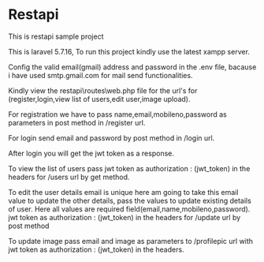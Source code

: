 # Restapi
This is restapi sample project

This is laravel 5.7.16, To run this project kindly use the latest xampp server.

Config the valid email(gmail) address and password in the .env file, bacause i have used smtp.gmail.com for mail send functionalities.

Kindly view the restapi\routes\web.php file for the url's for (register,login,view list of users,edit user,image upload).

For registration we have to pass name,email,mobileno,password as parameters in post method in /register url.

For login send email and password by post method in /login url.

After login you will get the jwt token as a response.

To view the list of users pass jwt token as authorization : (jwt_token) in the headers for /users url by get method.

To edit the user details email is unique here am going to take this email value to update the other details, pass the values to update existing details of user. Here all values are required field(email,name,mobileno,password). jwt token as authorization : (jwt_token) in the headers for /update url by post method

To update image pass email and image as parameters to /profilepic url with jwt token as authorization : (jwt_token) in the headers.







